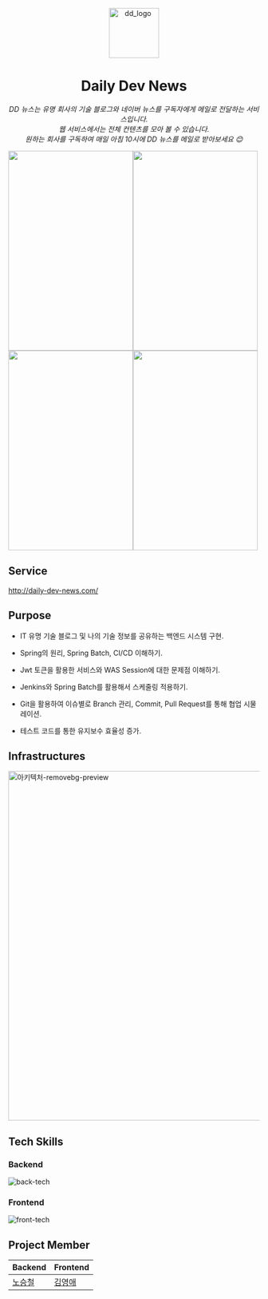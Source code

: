 <p align="center">
  <img src="https://github.com/TEAM-KN/daily_dev_back/assets/51324045/90e640de-94c1-4df0-b51c-ddd28d555d0d" alt="dd_logo" width="100">
</p>
<h1 align="center">Daily Dev News</h1>

<p align="center">
  <em>DD 뉴스는 유명 회사의 기술 블로그와 네이버 뉴스를 구독자에게 메일로 전달하는 서비스입니다.</em><br>
  <em>웹 서비스에서는 전체 컨텐츠를 모아 볼 수 있습니다.</em><br>
  <em>원하는 회사를 구독하여 매일 아침 10시에 DD 뉴스를 메일로 받아보세요 😊</em>
</p>

<div align="center" style="display: flex">    
  
  <img src="https://github.com/TEAM-KN/daily_dev_back/assets/51324045/e738a83c-d14e-47ff-8ee0-e6ec8ec86769" width="250" height="400"/>  
  <img src="https://github.com/TEAM-KN/daily_dev_back/assets/51324045/36a2d7f6-6c12-4a76-87f0-8089c583aa17" width="250" height="400"/>    
</div>
<div align="center" style="display: flex"> 
  <img src="https://github.com/TEAM-KN/daily_dev_back/assets/51324045/06b2ffe7-8405-4b1d-a2a9-50dea2fa92b6" width="250" height="400"/>  
  <img src="https://github.com/TEAM-KN/daily_dev_back/assets/51324045/31e7fec2-8342-4c9c-98b9-e94e7b20ab0c" width="250" height="400"/>
</div>

## Service 
http://daily-dev-news.com/

## Purpose
  * IT 유명 기술 블로그 및 나의 기술 정보를 공유하는 백엔드 시스템 구현.
    
  * Spring의 원리, Spring Batch, CI/CD 이해하기.
    
  * Jwt 토큰을 활용한 서비스와 WAS Session에 대한 문제점 이해하기.
    
  * Jenkins와 Spring Batch를 활용해서 스케줄링 적용하기.
    
  * Git을 활용하여 이슈별로 Branch 관리, Commit, Pull Request를 통해 협업 시물레이션.
    
  * 테스트 코드를 통한 유지보수 효율성 증가.  

## Infrastructures
<img width="700" alt="아키텍처-removebg-preview" src="https://github.com/TEAM-KN/daily_dev_back/assets/51324045/5e594a8e-b7f4-47f5-ad3c-1abe64549816">


## Tech Skills
### Backend
  ![back-tech](https://github.com/TEAM-KN/daily_dev_back/assets/51324045/bdb6b91f-dc10-4c92-9ed1-1c959a9609fc)

    
### Frontend
  ![front-tech](https://github.com/TEAM-KN/daily_dev_back/assets/51324045/97e48483-d471-447f-92bf-143581f8bcd0)


 
## Project Member
|Backend|Frontend|
|------|------|
|[노승철](https://github.com/stc9606)|[김영애](https://github.com/kkomyoung)|
